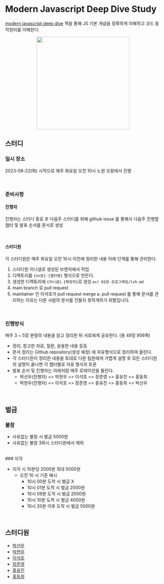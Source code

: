 # Modern Javascript Deep Dive Study

[modern javascript deep dive](https://www.yes24.com/Product/Goods/92742567) 책을 통해 JS 기본 개념을 정확하게 이해하고 코드 동작원리를 이해한다.

<p align="center">
<img width=300 src="https://github.com/rrgks6221/js-deep-dive-study/assets/46591459/9df31995-e063-4f07-b640-bdae6494d827">
</p>

## 스터디

### 일시 장소

2023-08-22(화) 시작으로 매주 화요일 오전 10시 노원 오랑에서 진행

</br>

### 준비사항

#### 진행자

진행자는 스터디 종료 후 다음주 스터디를 위해 github issue 를 통해서 다음주 진행할 챕터 및 발표 순서를 문서로 생성

</br>

#### 스터디원

각 스터디원은 매주 화요일 오전 10시 이전에 정리한 내용 아래 단계를 통해 관리한다.

1. 스터디원 이니셜로 생성된 브랜치에서 작업
2. 디렉토리를 `{nn장}-{챕터명}` 형식으로 만든다.
3. 생성한 디렉토리에 `{이니셜}.{확장자}`로 생성
   `ex) 01장-프로그래밍/lsh.md`
4. main branch 로 pull request
5. maintainer 인 이석호가 pull request merge
   a. pull request 를 통해 문서를 관리하는 이유는 다른 사람의 문서를 건들지 못하게하기 위함입니다.

</br>

### 진행방식

매주 3 ~ 5장 분량의 내용을 읽고 정리한 뒤 서로에게 공유한다. (총 49장 956쪽)

- 정리, 참고한 자료, 질문, 응용한 내용 등등
- 문서 정리는 Github repository(생성 예정) 에 자유형식으로 정리하여 올린다.
- 각 스터디원이 정리한 내용을 토대로 다른 팀원에게 가볍게 설명 후 모든 스터디원의 설명이 끝나면 각 챕터별로 자유 형식의 토론
- 발표 순서 및 진행자는 아래처럼 매주 로테이션을 돌린다.
  - 박선우(진행자) => 박현우 => 이석호 => 장준영 => 홍유진 => 홍동희
  - 박현우(진행자) => 이석호 => 장준영 => 홍유진 => 홍동희 => 박선우

</br>

## 벌금

### 불참

- 사유없는 불참 시 벌금 5000원
- 사유없는 불참 3회시 스터디원에서 제외

</br>
### 지각

- 지각 시 10분당 2000원 최대 5000원
  - 오전 10 시 기준 예시
    - 10시 00분 도착 시 벌금 X
    - 10시 01분 도착 시 벌금 2000원
    - 10시 09분 도착 시 벌금 2000원
    - 10시 10분 도착 시 벌금 4000원
    - 10시 20분 이후 도착 시 벌금 5000원

</br>

## 스터디원

- [박선우](https://github.com/Rnut3037)
- [박현우](https://github.com/pho9902)
- [이석호](https://github.com/rrgks6221)
- [장준영](https://github.com/wns0901)
- [홍유진](https://github.com/ujeans)
- [홍동희](https://github.com/donkeykong100)
